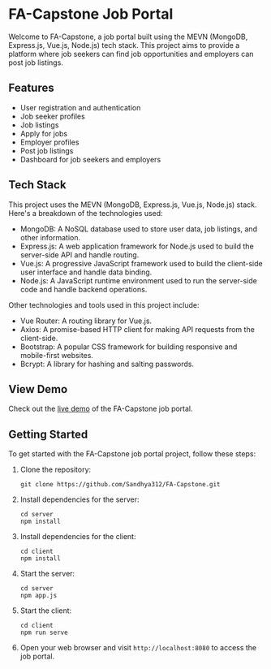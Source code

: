 # FA-Capstone Job Portal

Welcome to FA-Capstone, a job portal built using the MEVN (MongoDB, Express.js, Vue.js, Node.js) tech stack. This project aims to provide a platform where job seekers can find job opportunities and employers can post job listings.

## Features

- User registration and authentication
- Job seeker profiles
- Job listings
- Apply for jobs
- Employer profiles
- Post job listings
- Dashboard for job seekers and employers


## Tech Stack

This project uses the MEVN (MongoDB, Express.js, Vue.js, Node.js) stack. Here's a breakdown of the technologies used:

- MongoDB: A NoSQL database used to store user data, job listings, and other information.
- Express.js: A web application framework for Node.js used to build the server-side API and handle routing.
- Vue.js: A progressive JavaScript framework used to build the client-side user interface and handle data binding.
- Node.js: A JavaScript runtime environment used to run the server-side code and handle backend operations.

Other technologies and tools used in this project include:

- Vue Router: A routing library for Vue.js.
- Axios: A promise-based HTTP client for making API requests from the client-side.
- Bootstrap: A popular CSS framework for building responsive and mobile-first websites.
- Bcrypt: A library for hashing and salting passwords.

## View Demo
Check out the [live demo](https://fa-capstone-client.netlify.app/) of the FA-Capstone job portal.

## Getting Started

To get started with the FA-Capstone job portal project, follow these steps:

1. Clone the repository:

   ```shell
   git clone https://github.com/Sandhya312/FA-Capstone.git

2. Install dependencies for the server:

   ```shell
   cd server
   npm install
3. Install dependencies for the client:

   ```shell
   cd client
   npm install
4. Start the server:
   ```shell
   cd server
   npm app.js
5. Start the client:
   ```shell
   cd client
   npm run serve
 6. Open your web browser and visit `http://localhost:8080` to access the job portal.